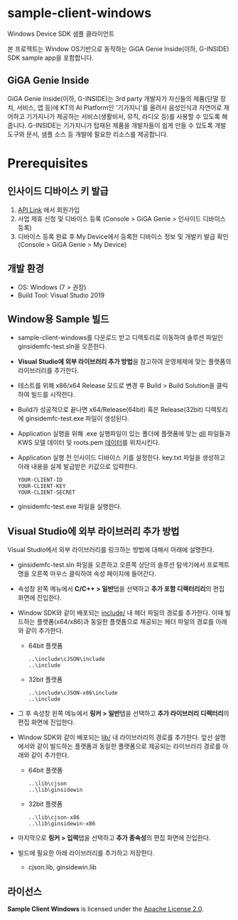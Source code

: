 # sample-client-windows

Windows Device SDK 샘플 클라이언트

본 프로젝트는 Window OS기반으로 동작하는 GiGA Genie Inside(이하, G-INSIDE) SDK sample app을 포함합니다. 

## GiGA Genie Inside
GiGA Genie Inside(이하, G-INSIDE)는 3rd party 개발자가 자신들의 제품(단말 장치, 서비스, 앱 등)에 KT의 AI Platform인 
'기가지니'를 올려서 음성인식과 자연어로 제어하고 기가지니가 제공하는 서비스(생활비서, 뮤직, 라디오 등)를 사용할 수 있도록 해줍니다.
G-INSIDE는 기가지니가 탑재된 제품을 개발자들이 쉽게 만들 수 있도록 개발 도구와 문서, 샘플 소스 등 개발에 필요한 리소스를 제공합니다.

# Prerequisites

## 인사이드 디바이스 키 발급

1. [API Link](https://apilink.kt.co.kr) 에서 회원가입 
2. 사업 제휴 신청 및 디바이스 등록 (Console > GiGA Genie > 인사이드 디바이스 등록)
3. 디바이스 등록 완료 후 My Device에서 등록한 디바이스 정보 및 개발키 발급 확인 (Console > GiGA Genie > My Device)

## 개발 환경
*   OS: Windows (7 > 권장)
*   Build Tool: Visual Studio 2019

## Window용 Sample 빌드
- sample-client-windows를 다운로드 받고 디렉토리로 이동하여 솔루션 파일인 ginsidemfc-test.sln을 오픈한다.
- **Visual Studio에 외부 라이브러리 추가 방법**을 참고하여 운영체제에 맞는 플랫폼의 라이브러리를 추가한다.
- 테스트를 위해 x86/x64 Release 모드로 변경 후 Build > Build Solution을 클릭하여 빌드를 시작한다.
- Build가 성공적으로 끝나면 x64/Release(64bit) 혹은 Release(32bit) 디렉토리에 ginsidemfc-test.exe 파일이 생성된다.
- Application 실행을 위해 .exe 실행파일이 있는 폴더에 플랫폼에 맞는 [dll](https://github.com/gigagenie/ginside-sdk/tree/master/g-sdk-windows/dll) 파일들과 KWS 모델 데이터 및 roots.pem [데이터](https://github.com/gigagenie/ginside-sdk/tree/master/g-sdk-windows/data)를 위치시킨다.
- Application 실행 전 인사이드 디바이스 키를 설정한다. key.txt 파일을 생성하고 아래 내용을 실제 발급받은 키값으로 입력한다.
    ```
    YOUR-CLIENT-ID
    YOUR-CLIENT-KEY
    YOUR-CLIENT-SECRET
    ```

- ginsidemfc-test.exe 파일을 실행한다.

## Visual Studio에 외부 라이브러리 추가 방법

Visual Studio에서 외부 라이브러리를 링크하는 방법에 대해서 아래에 설명한다.

- ginsidemfc-test.sln 파일을 오픈하고 오른쪽 상단의 솔루션 탐색기에서 프로젝트 명을 오른쪽 마우스 클릭하여 속성 페이지에 들어간다.
- 속성창 왼쪽 메뉴에서 **C/C++ > 일반**탭을 선택하고 **추가 포함 디렉터리리**의 편집 화면에 진입한다.
- Window SDK와 같이 배포되는 [include/](https://github.com/gigagenie/ginside-sdk/tree/master/g-sdk-windows/include) 내 헤더 파일의 경로를 추가한다. 이때 빌드하는 플랫폼(x64/x86)과 동일한 플랫폼으로 제공되는 헤더 파일의 경로를 아래와 같이 추가한다.
  - 64bit 플랫폼
    ```
    ..\include\cJSON\include
    ..\include
    ```
  - 32bit 플랫폼
    ```
    ..\include\cJSON-x86\include
    ..\include
    ```
- 그 후 속성창 왼쪽 메뉴에서 **링커 > 일반**탭을 선택하고 **추가 라이브러리 디렉터리**의 편집 화면에 진입한다.
- Window SDK와 같이 배포되는 [lib/](https://github.com/gigagenie/ginside-sdk/tree/master/g-sdk-windows/lib) 내 라이브러리의 경로를 추가한다. 앞선 설명에서와 같이 빌드하는 플랫폼과 동일한 플랫폼으로 제공되는 라이브러리 경로를 아래와 같이 추가한다.
  - 64bit 플랫폼
    ```
    ..\lib\cjson
    ..\lib\ginsidewin
    ```
  - 32bit 플랫폼
    ```
    ..\lib\cjson-x86
    ..\lib\ginsidewin-x86
    ```

- 마지막으로 **링커 > 입력**탭을 선택하고 **추가 종속성**의 편집 화면에 진입한다.
- 빌드에 필요한 아래 라이브러리를 추가하고 저장한다.
  - cjson.lib, ginsidewin.lib
  

## 라이선스

**Sample Client Windows** is licensed under the [Apache License 2.0](http://www.apache.org/licenses/LICENSE-2.0).